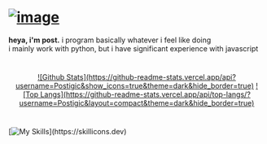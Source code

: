 # [![image](https://github.com/Postigic/Postigic/assets/143212308/04c22798-abe9-40df-bd86-6a903497967a)](https://postigic.github.io)

<b>heya, i'm post.</b> i program basically whatever i feel like doing
<br>
i mainly work with python, but i have significant experience with javascript

#

<p align="center">
  <a href="#">![Github Stats](https://github-readme-stats.vercel.app/api?username=Postigic&show_icons=true&theme=dark&hide_border=true)</a>
  <a href="#">![Top Langs](https://github-readme-stats.vercel.app/api/top-langs/?username=Postigic&layout=compact&theme=dark&hide_border=true)</a>
</p>  

#

[![My Skills](https://skillicons.dev/icons?i=vscode,py,js,html,css,)](https://skillicons.dev)
